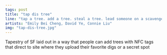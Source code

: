 ```yaml
---
tags: post
title: "tap dis tree"
line: "tap a tree. add a tree. steal a tree. lead someone on a scavenger hunt! share or exchange your favorite spot in SF."
artists: "Emily Bei Cheng, David Ye, Connie Liu"
img: "tap-dis-tree.jpg"
---
```


Tapestry of SF laid out in a way that people can add trees with NFC tags that direct to site where they upload their favorite digs or a secret spot